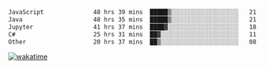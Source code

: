<!--START_SECTION:waka-->

```txt
JavaScript              48 hrs 39 mins  █████▒░░░░░░░░░░░░░░░░░░░   21.12 %
Java                    48 hrs 35 mins  █████▒░░░░░░░░░░░░░░░░░░░   21.09 %
Jupyter                 41 hrs 37 mins  ████▓░░░░░░░░░░░░░░░░░░░░   18.07 %
C#                      25 hrs 31 mins  ██▓░░░░░░░░░░░░░░░░░░░░░░   11.08 %
Other                   20 hrs 37 mins  ██▒░░░░░░░░░░░░░░░░░░░░░░   08.95 %
```

<!--END_SECTION:waka-->
[![wakatime](https://wakatime.com/badge/user/6c2f442e-41b4-42e3-bc06-d5d8203ad1da.svg)](https://wakatime.com/@6c2f442e-41b4-42e3-bc06-d5d8203ad1da)

